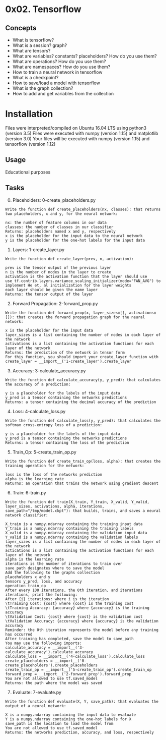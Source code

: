# 0x02. Tensorflow

## Concepts

- What is tensorflow?
- What is a session? graph?
- What are tensors?
- What are variables? constants? placeholders? How do you use them?
- What are operations? How do you use them?
- What are namespaces? How do you use them?
- How to train a neural network in tensorflow
- What is a checkpoint?
- How to save/load a model with tensorflow
- What is the graph collection?
- How to add and get variables from the collection

# Installation
Files were interpreted/compiled on Ubuntu 16.04 LTS using python3 (version 3.5)
Files were executed with numpy (version 1.15) and matplotlib (version 3.0)
Your files will be executed with numpy (version 1.15) and tensorflow (version 1.12)

## Usage

Educational purposes

## Tasks

0. Placeholders: 0-create_placeholders.py
```
Write the function def create_placeholders(nx, classes): that returns two placeholders, x and y, for the neural network:

nx: the number of feature columns in our data
classes: the number of classes in our classifier
Returns: placeholders named x and y, respectively
x is the placeholder for the input data to the neural network
y is the placeholder for the one-hot labels for the input data
```
1. Layers: 1-create_layer.py
```
Write the function def create_layer(prev, n, activation):

prev is the tensor output of the previous layer
n is the number of nodes in the layer to create
activation is the activation function that the layer should use
use tf.contrib.layers.variance_scaling_initializer(mode="FAN_AVG") to implement He et. al initialization for the layer weights
each layer should be given the name layer
Returns: the tensor output of the layer
```
2. Forward Propagation: 2-forward_prop.py
```
Write the function def forward_prop(x, layer_sizes=[], activations=[]): that creates the forward propagation graph for the neural network:

x is the placeholder for the input data
layer_sizes is a list containing the number of nodes in each layer of the network
activations is a list containing the activation functions for each layer of the network
Returns: the prediction of the network in tensor form
For this function, you should import your create_layer function with create_layer = __import__('1-create_layer').create_layer
```
3. Accuracy: 3-calculate_accuracy.py
```
Write the function def calculate_accuracy(y, y_pred): that calculates the accuracy of a prediction:

y is a placeholder for the labels of the input data
y_pred is a tensor containing the networks predictions
Returns: a tensor containing the decimal accuracy of the prediction
```
4. Loss: 4-calculate_loss.py
```
Write the function def calculate_loss(y, y_pred): that calculates the softmax cross-entropy loss of a prediction:

y is a placeholder for the labels of the input data
y_pred is a tensor containing the networks predictions
Returns: a tensor containing the loss of the prediction
```
5. Train_Op: 5-create_train_op.py
```
Write the function def create_train_op(loss, alpha): that creates the training operation for the network:

loss is the loss of the networks prediction
alpha is the learning rate
Returns: an operation that trains the network using gradient descent
```
6. Train: 6-train.py
```
Write the function def train(X_train, Y_train, X_valid, Y_valid, layer_sizes, activations, alpha, iterations, save_path="/tmp/model.ckpt"): that builds, trains, and saves a neural network classifier:

X_train is a numpy.ndarray containing the training input data
Y_train is a numpy.ndarray containing the training labels
X_valid is a numpy.ndarray containing the validation input data
Y_valid is a numpy.ndarray containing the validation labels
layer_sizes is a list containing the number of nodes in each layer of the network
actications is a list containing the activation functions for each layer of the network
alpha is the learning rate
iterations is the number of iterations to train over
save_path designates where to save the model
Add the following to the graphs collection
placeholders x and y
tensors y_pred, loss, and accuracy
operation train_op
After every 100 iterations, the 0th iteration, and iterations iterations, print the following:
After {i} iterations: where i is the iteration
\tTraining Cost: {cost} where {cost} is the training cost
\tTraining Accuracy: {accuracy} where {accuracy} is the training accuracy
\tValidation Cost: {cost} where {cost} is the validation cost
\tValidation Accuracy: {accuracy} where {accuracy} is the validation accuracy
Reminder: the 0th iteration represents the model before any training has occurred
After training has completed, save the model to save_path
You may use the following imports:
calculate_accuracy = __import__('3-calculate_accuracy').calculate_accuracy
calculate_loss = __import__('4-calculate_loss').calculate_loss
create_placeholders = __import__('0-create_placeholders').create_placeholders
create_train_op = __import__('5-create_train_op').create_train_op
forward_prop = __import__('2-forward_prop').forward_prop
You are not allowed to use tf.saved_model
Returns: the path where the model was saved
```
7. Evaluate: 7-evaluate.py

```
Write the function def evaluate(X, Y, save_path): that evaluates the output of a neural network:

X is a numpy.ndarray containing the input data to evaluate
Y is a numpy.ndarray containing the one-hot labels for X
save_path is the location to load the model from
You are not allowed to use tf.saved_model
Returns: the networks prediction, accuracy, and loss, respectively
```
